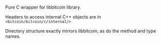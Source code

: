 Pure C wrapper for libbitcoin library.

Headers to access internal C++ objects are in `<bitcoin/bitcoin/c/internal/>`

Directory structure exactly mirrors libbitcoin, as do the method and type names.

